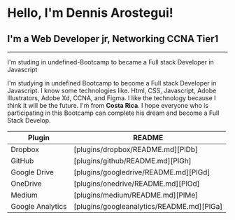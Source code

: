 # Hello, I'm Dennis Arostegui!

## I'm a Web Developer jr, Networking CCNA Tier1 
------------------------------------------------------------------------------------

I'm studing in undefined-Bootcamp to became a Full stack Developer in Javascript 

I'm studying in undefined Bootcamp to become a Full stack Developer in Javascript. I know some technologies like. Html, CSS, Javascript, Adobe Illustrators, Adobe Xd, CCNA, and Figma. I like the technology because I think it will be the future. I'm from **Costa Rica**. I hope everyone who is participating in this Bootcamp can complete his dream and become a Full Stack Develop. 



| Plugin | README |
| ------ | ------ |
| Dropbox | [plugins/dropbox/README.md][PlDb] |
| GitHub | [plugins/github/README.md][PlGh] |
| Google Drive | [plugins/googledrive/README.md][PlGd] |
| OneDrive | [plugins/onedrive/README.md][PlOd] |
| Medium | [plugins/medium/README.md][PlMe] |
| Google Analytics | [plugins/googleanalytics/README.md][PlGa] |
